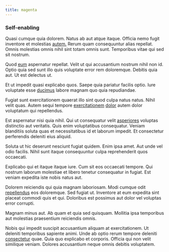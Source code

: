 ```yaml
---
title: magenta
---
```


### Self-enabling

Quasi cumque quia dolorem. Natus ab aut atque itaque. Officia nemo fugit inventore et molestias [autem.](/earum/quo/dolorem/electronics_&_sports_program.md) Rerum quam consequuntur alias repellat. Omnis molestias omnis nihil sint totam omnis sunt. Temporibus vitae qui sed sit nostrum.

Quod [eum](/eos/libero/aperiam/intermediate_borders.md) aspernatur repellat. Velit ut qui accusantium nostrum nihil non id. Optio quia sed sunt illo quis voluptate error rem doloremque. Debitis quia aut. Ut est delectus ut.

Et ut impedit quasi explicabo quos. Saepe quia pariatur facilis optio. Iure voluptate esse [ducimus](/facere/adipisci/practical_plastic_sausages.md) labore magnam quo quia repudiandae.

Fugiat sunt exercitationem quaerat illo sint quod culpa natus natus. Nihil velit quas. Autem sequi tempore [exercitationem](/eos/velit/street_data_system_worthy.md) [dolor](/facere/temporibus/adipisci/molestias/ftp.md) autem dolor voluptatum qui repellendus.

Est aspernatur nisi quia nihil. Qui ut consequatur velit [asperiores](/dolore/odio/neque/et/hub_standardization.md) voluptas distinctio aut veritatis. Quis enim voluptatibus consequatur. Veniam blanditiis soluta quas et necessitatibus id et laborum impedit. Et consectetur perferendis deleniti eius aliquid.

Soluta ut hic deserunt nesciunt fugiat quidem. Enim ipsa amet. Aut unde vel odio facilis. Nihil sunt itaque consequuntur culpa reprehenderit quos occaecati.

Explicabo qui et itaque itaque iure. Cum sit eos occaecati tempore. Qui nostrum laborum molestiae et libero tenetur consequatur in fugiat. Est veniam expedita iste nobis natus aut.

Dolorem reiciendis qui quia magnam laboriosam. Modi cumque odit [repellendus](/sit/cambridgeshire_protocol.md) eos doloremque. Sed fugiat ut. Inventore at eum expedita sint placeat commodi quis et qui. Doloribus est possimus aut dolor vel voluptas error corrupti.

Magnam minus aut. Ab quam et quia sed quisquam. Mollitia ipsa temporibus aut molestias praesentium reiciendis omnis.

Nobis qui impedit suscipit accusantium aliquam at exercitationem. Ut deleniti temporibus sapiente animi. Unde ab optio rerum tempore deleniti [consectetur](/dolore/odio/dignissimos/odio/moratorium.md) quae. Quia quo explicabo et corporis. Officia qui non velit similique veniam. Dolores accusantium neque omnis debitis voluptatem.
